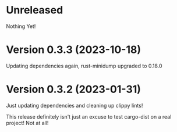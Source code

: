 # Unreleased

Nothing Yet!


# Version 0.3.3 (2023-10-18)

Updating dependencies again, rust-minidump upgraded to 0.18.0


# Version 0.3.2 (2023-01-31)

Just updating dependencies and cleaning up clippy lints!

This release definitely isn't just an excuse to test cargo-dist on a real project! Not at all!
